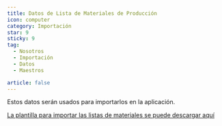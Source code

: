 ```yaml
---
title: Datos de Lista de Materiales de Producción
icon: computer
category: Importación
star: 9
sticky: 9
tag:
  - Nosotros
  - Importación
  - Datos
  - Maestros

article: false
---
```


Estos datos serán usados para importarlos en la aplicación.

[La plantilla para importar las listas de materiales se puede descargar aquí](/assets/files/Lista_de_Materiales.xlsx)